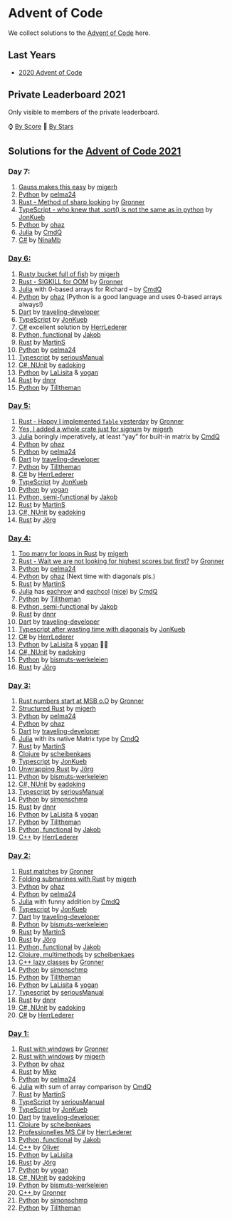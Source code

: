 # Advent of Code

We collect solutions to the [Advent of Code](https://adventofcode.com/) here.

## Last Years

- [2020 Advent of Code](2020.md)

## Private Leaderboard 2021

Only visible to members of the private leaderboard.

⌚ [By Score](https://adventofcode.com/2021/leaderboard/private/view/979032?order=local_score)
🌟 [By Stars](https://adventofcode.com/2021/leaderboard/private/view/979032?order=stars)

## Solutions for the [Advent of Code 2021](https://adventofcode.com/2021)

### Day 7:
1. [Gauss makes this easy](https://github.com/migerh/aoc-2021/blob/master/src/day07/mod.rs) by [migerh]
1. [Python](https://github.com/pelma24/AdventOfCode/blob/master/2021/day7.py) by [pelma24]
1. [Rust - Method of sharp looking](https://github.com/Gronner/aoc-2021/blob/master/src/day7/mod.rs) by [Gronner]
2. [TypeScript - who knew that .sort() is not the same as in python](https://github.com/JonathanKuebler/advent-of-code/blob/master/2021/7_dez/day_7.ts) by [JonKueb]
3. [Python](https://github.com/ohaz/adventofcode2021/blob/main/solutions/day7/main.py) by [ohaz]
3. [Julia](https://github.com/CmdQ/AoC/blob/main/21/src/07.jl) by [CmdQ]
4. [C#](https://github.com/NinaMb/AdventOfCode/blob/main/Day_07/Program.cs) by [NinaMb]

### [Day 6:](https://adventofcode.com/2021/day/6)
1. [Rusty bucket full of fish](https://github.com/migerh/aoc-2021/blob/master/src/day06/mod.rs) by [migerh]
2. [Rust - SIGKILL for OOM](https://github.com/Gronner/aoc-2021/blob/master/src/day6/mod.rs) by [Gronner]
3. [Julia](https://github.com/CmdQ/AoC/blob/main/21/src/06.jl) with 0-based arrays for Richard – by [CmdQ]
4. [Python](https://github.com/ohaz/adventofcode2021/blob/main/solutions/day6/main.py) by [ohaz] (Python is a good language and uses 0-based arrays always!)
5. [Dart](https://github.com/traveling-developer/Advent-of-Code-2021/blob/main/lib/src/day06.dart) by [traveling-developer]
6. [TypeScript](https://github.com/JonathanKuebler/advent-of-code/blob/master/2021/6_dez/day_6.ts) by [JonKueb]
7. [C#](https://github.com/HerrLederer/HerrLederer/tree/main/AdventOfCode/06_Lanternfish) excellent solution by [HerrLederer]
8. [Python, functional](https://github.com/mp-jakob/aoc2021/blob/master/2021/p6.py) by [Jakob]
9. [Rust](https://github.com/Finomnis/AdventOfCode2021/blob/main/src/solvers/day06.rs) by [MartinS]
10. [Python](https://github.com/pelma24/AdventOfCode/blob/master/2021/day6.py) by [pelma24] 
11. [Typescript](https://github.com/seriousManual/aoc2021/blob/master/day6/task.ts) by [seriousManual] 
12. [C#, NUnit](https://github.com/eadoking/advent-of-code-2021/tree/master/Solutions/Day06) by [eadoking]
13. [Python](https://github.com/yogan/AoC2021/blob/main/day06.py) by [LaLisita] & [yogan]
14. [Rust](https://github.com/dnnr/advent-of-code-2021/blob/master/src/day06/mod.rs) by [dnnr]
15. [Python](https://github.com/Tilltheman/AdventOfCode/blob/main/06/daysix.py) by [Tilltheman]


### [Day 5:](https://adventofcode.com/2021/day/5)
1. [Rust - Happy I implemented `Table` yesterday](https://github.com/Gronner/aoc-2021/blob/master/src/day5/mod.rs) by [Gronner]
1. [Yes, I added a whole crate just for signum](https://github.com/migerh/aoc-2021/blob/master/src/day05/mod.rs) by [migerh]
2. [Julia](https://github.com/CmdQ/AoC/blob/main/21/src/05.jl) boringly imperatively, at least “yay” for built-in matrix by [CmdQ]
3. [Python](https://github.com/ohaz/adventofcode2021/blob/main/solutions/day5/main.py) by [ohaz]
4. [Python](https://github.com/pelma24/AdventOfCode/blob/master/2021/day5.py) by [pelma24]
5. [Dart](https://github.com/traveling-developer/Advent-of-Code-2021/blob/main/lib/src/day05.dart) by [traveling-developer]
7. [Python](https://github.com/Tilltheman/AdventOfCode/blob/main/05/dayfive.py) by [Tilltheman] 
8. [C#](https://github.com/HerrLederer/HerrLederer/tree/main/AdventOfCode/05_Hydrothermal_Venture) by [HerrLederer]
9. [TypeScript](https://github.com/JonathanKuebler/advent-of-code/blob/master/2021/5_dez/day_5.ts) by [JonKueb]
10. [Python](https://github.com/yogan/AoC2021/blob/main/day05.py) by [yogan]
11. [Python, semi-functional](https://github.com/mp-jakob/aoc2021/blob/master/2021/p5.py) by [Jakob]
12. [Rust](https://github.com/Finomnis/AdventOfCode2021/blob/main/src/solvers/day05.rs) by [MartinS]
13. [C#, NUnit](https://github.com/eadoking/advent-of-code-2021/tree/master/Solutions/Day05) by [eadoking]
14. [Rust](https://github.com/jgpr-code/AdventOfCode/blob/main/AoC_2021/Day05_HydrothermalVenture_Rust/src/main.rs) by [Jörg]


### [Day 4:](https://adventofcode.com/2021/day/4)

1. [Too many for loops in Rust](https://github.com/migerh/aoc-2021/blob/master/src/day04/mod.rs) by [migerh]
1. [Rust - Wait we are not looking for highest scores but first?](https://github.com/Gronner/aoc-2021/blob/master/src/day4/mod.rs) by [Gronner]
1. [Python](https://github.com/pelma24/AdventOfCode/blob/master/2021/day4.py) by [pelma24]
1. [Python](https://github.com/ohaz/adventofcode2021/blob/main/solutions/day4/main.py) by [ohaz] (Next time with diagonals pls.)
1. [Rust](https://github.com/Finomnis/AdventOfCode2021/blob/main/src/solvers/day04.rs) by [MartinS]
2. [Julia](https://github.com/CmdQ/AoC/blob/main/21/src/04.jl) has [eachrow][] and [eachcol][] ([nice](https://github.com/CmdQ/AoC/blob/main/21/src/04.jl#L34)) by [CmdQ][]
7. [Python](https://github.com/Tilltheman/AdventOfCode/tree/main/04/dayfour.py) by [Tilltheman]
8. [Python, semi-functional](https://github.com/mp-jakob/aoc2021/blob/master/2021/p4.py) by [Jakob]
9. [Rust](https://github.com/dnnr/advent-of-code-2021/blob/master/src/day04/mod.rs) by [dnnr]
10. [Dart](https://github.com/traveling-developer/Advent-of-Code-2021/blob/main/lib/src/day04.dart) by [traveling-developer]
11. [Typescript after wasting time with diagonals](https://github.com/JonathanKuebler/advent-of-code/blob/master/2021/4_dez/day_4.ts) by [JonKueb]
12. [C#](https://github.com/HerrLederer/HerrLederer/tree/main/AdventOfCode/04_Bingo) by [HerrLederer]
13. [Python](https://github.com/yogan/AoC2021/blob/main/day04.py) by [LaLisita] & [yogan] 🦑🔫
14. [C#, NUnit](https://github.com/eadoking/advent-of-code-2021/tree/master/Solutions/Day04) by [eadoking]
15. [Python](https://github.com/bismuts-werkeleien/AoC_2021/blob/master/day04/day4.py) by [bismuts-werkeleien]
16. [Rust](https://github.com/jgpr-code/AdventOfCode/blob/main/AoC_2021/Day04_GiantSquid_Rust/src/main.rs) by [Jörg]


[eachrow]: https://docs.julialang.org/en/v1/base/arrays/#Base.eachrow
[eachcol]: https://docs.julialang.org/en/v1/base/arrays/#Base.eachcol

### [Day 3:](https://adventofcode.com/2021/day/3)

1. [Rust numbers start at MSB o.O](https://github.com/Gronner/aoc-2021/blob/master/src/day3/mod.rs) by [Gronner]
1. [Structured Rust](https://github.com/migerh/aoc-2021/blob/master/src/day03/mod.rs) by [migerh]
2. [Python](https://github.com/pelma24/AdventOfCode/blob/master/2021/day3.py) by [pelma24]
3. [Python](https://github.com/ohaz/adventofcode2021/blob/main/solutions/day3/main.py) by [ohaz]
4. [Dart](https://github.com/traveling-developer/Advent-of-Code-2021/blob/main/lib/src/day03.dart) by [traveling-developer]
5. [Julia](https://github.com/CmdQ/AoC/blob/main/21/src/03.jl) with its native Matrix type by [CmdQ][]
6. [Rust](https://github.com/Finomnis/AdventOfCode2021/blob/main/src/solvers/day03.rs) by [MartinS]
7. [Clojure](https://github.com/scheibenkaes/aoc-2021/blob/master/src/aoc/day3.clj) by [scheibenkaes]
8. [Typescript](https://github.com/JonathanKuebler/advent-of-code/blob/master/2021/3_dez/day_3.ts) by [JonKueb]
9. [Unwrapping Rust](https://github.com/jgpr-code/AdventOfCode/blob/main/AoC_2021/Day03_BinaryDiagnostic_Rust/src/main.rs) by [Jörg]
10. [Python](https://github.com/bismuts-werkeleien/AoC_2021/blob/master/day03/day3.py) by [bismuts-werkeleien]
11. [C#, NUnit](https://github.com/eadoking/advent-of-code-2021/tree/master/Solutions/Day03) by [eadoking]
12. [Typescript](https://github.com/seriousManual/aoc2021/blob/master/day3/task.ts) by [seriousManual]
13. [Python](https://github.com/simonschmp/AoC_2021/blob/main/day_03/03_day.py) by [simonschmp]
14. [Rust](https://github.com/dnnr/advent-of-code-2021/blob/master/src/day03/mod.rs) by [dnnr]
15. [Python](https://github.com/yogan/AoC2021/blob/main/day03.py) by [LaLisita] & [yogan]
16. [Python](https://github.com/Tilltheman/AdventOfCode/blob/main/03/daythree.py) by [Tilltheman]
17. [Python, functional](https://github.com/mp-jakob/aoc2021/blob/master/2021/p3.py) by [Jakob]
18. [C++](https://github.com/HerrLederer/HerrLederer/blob/main/AdventOfCode/03_Binary_Diagnostic/03_Binary_Diagnostic.cpp) by [HerrLederer]

### [Day 2:](https://adventofcode.com/2021/day/2)

1. [Rust matches](https://github.com/Gronner/aoc-2021/blob/master/src/day2/mod.rs) by [Gronner]
1. [Folding submarines with Rust](https://github.com/migerh/aoc-2021/blob/master/src/day02/mod.rs) by [migerh]
2. [Python](https://github.com/ohaz/adventofcode2021/blob/main/solutions/day2/main.py) by [ohaz]
3. [Python](https://github.com/pelma24/AdventOfCode/blob/master/2021/day2.py) by [pelma24]
4. [Julia](https://github.com/CmdQ/AoC/blob/main/21/src/02.jl) with funny addition by [CmdQ]
5. [Typescript](https://github.com/JonathanKuebler/advent-of-code/blob/master/2021/2_dez/day_2.ts) by [JonKueb]
6. [Dart](https://github.com/traveling-developer/Advent-of-Code-2021/blob/main/lib/src/day02.dart) by [traveling-developer]
7. [Python](https://github.com/bismuts-werkeleien/AoC_2021/blob/master/day02/day2.py) by [bismuts-werkeleien]
8. [Rust](https://github.com/Finomnis/AdventOfCode2021/blob/main/src/solvers/day02.rs) by [MartinS]
9. [Rust](https://github.com/jgpr-code/AdventOfCode/blob/main/AoC_2021/Day02_Dive_Rust/src/main.rs) by [Jörg]
10. [Python, functional](https://github.com/mp-jakob/aoc2021/blob/master/2021/p2.py) by [Jakob]
11. [Clojure, multimethods](https://github.com/scheibenkaes/aoc-2021/blob/master/src/aoc/day2.clj) by [scheibenkaes]
12. [C++ lazy classes](https://github.com/Gronner/aocpp-2021/blob/main/src/day2.cpp) by [Gronner]
13. [Python](https://github.com/simonschmp/AoC_2021/blob/main/day_02/02_day.py) by [simonschmp]
14. [Python](https://github.com/Tilltheman/AdventOfCode/blob/main/02/daytwo.py) by [Tilltheman]
15. [Python](https://github.com/yogan/AoC2021/blob/main/day02.py) by [LaLisita] & [yogan]
16. [Typescript](https://github.com/seriousManual/aoc2021/blob/master/day2/task.ts) by [seriousManual]
17. [Rust](https://github.com/dnnr/advent-of-code-2021/blob/master/src/day02/mod.rs) by [dnnr]
18. [C#, NUnit](https://github.com/eadoking/advent-of-code-2021/tree/master/Solutions/Day02) by [eadoking]
19. [C#](https://github.com/HerrLederer/HerrLederer/blob/main/AdventOfCode/02_Dive/Program.cs) by [HerrLederer]
  
### [Day 1:](https://adventofcode.com/2021/day/1)

1. [Rust with windows](https://github.com/Gronner/aoc-2021/blob/master/src/day1/mod.rs) by [Gronner]
1. [Rust with windows](https://github.com/migerh/aoc-2021/blob/master/src/day01/mod.rs) by [migerh]
2. [Python](https://github.com/ohaz/adventofcode2021/blob/main/solutions/day1/main.py) by [ohaz]
3. [Rust](https://github.com/pituser/aoc-2021-rust/blob/main/src/day01/mod.rs) by [Mike]
4. [Python](https://github.com/pelma24/AdventOfCode/blob/master/2021/day1.py) by [pelma24]
5. [Julia](https://github.com/CmdQ/AoC/blob/main/21/src/01.jl) with sum of array comparison by [CmdQ]
7. [Rust](https://github.com/Finomnis/AdventOfCode2021/blob/main/src/solvers/day01.rs) by [MartinS]
8. [TypeScript](https://github.com/seriousManual/aoc2021/blob/master/day1/task.ts) by [seriousManual]
9. [TypeScript](https://github.com/JonathanKuebler/advent-of-code/tree/master/2021/1_dez) by [JonKueb]
10. [Dart](https://github.com/traveling-developer/Advent-of-Code-2021/blob/main/lib/src/day01.dart) by [traveling-developer]
11. [Clojure](https://github.com/scheibenkaes/aoc-2021/blob/master/src/aoc/day1.clj) by [scheibenkaes]
12. [Professionelles MS C#](https://github.com/HerrLederer/HerrLederer/blob/main/AdventOfCode/01_Sonar/Program.cs) by [HerrLederer]
13. [Python, functional](https://github.com/mp-jakob/aoc2021/blob/master/2021/p1.py) by [Jakob]
14. [C++](https://github.com/olstar916/AoC_2021/tree/main/Day_01_1_sonar_sweep) by [Oliver]
15. [Python](https://github.com/LaLisita/AoC2021/blob/main/day_01/day1.py) by [LaLisita]
16. [Rust](https://github.com/jgpr-code/AdventOfCode/blob/main/AoC_2021/Day01_SonarSweep_Rust/src/main.rs) by [Jörg]
17. [Python](https://github.com/yogan/AoC2021/blob/main/day01.py) by [yogan]
18. [C#, NUnit](https://github.com/eadoking/advent-of-code-2021/tree/master/Solutions/Day01) by [eadoking]
19. [Python](https://github.com/bismuts-werkeleien/AoC_2021/blob/master/day01/day_1.py) by [bismuts-werkeleien]
20. [C++ <algorithm>](https://github.com/Gronner/aocpp-2021/blob/main/src/day1.cpp) by [Gronner]
21. [Python](https://github.com/simonschmp/AoC_2021/blob/main/day_01/01_day.py) by [simonschmp]
22. [Python](https://github.com/Tilltheman/AdventOfCode/blob/main/01/dayone.py) by [Tilltheman]

[Gronner]: https://github.com/Gronner
[migerh]: https://github.com/migerh
[ohaz]: https://github.com/ohaz
[Tilltheman]: https://github.com/Tilltheman
[traveling-developer]: https://github.com/traveling-developer
[Mike]: https://github.com/pituser
[pelma24]: https://github.com/pelma24
[CmdQ]: https://github.com/CmdQ
[MartinS]: https://github.com/Finomnis
[seriousManual]: https://github.com/seriousManual
[JonKueb]: https://github.com/JonathanKuebler
[scheibenkaes]: https://github.com/scheibenkaes
[HerrLederer]: https://github.com/HerrLederer
[Jakob]: https://github.com/mp-jakob
[Oliver]: https://github.com/olstar916
[LaLisita]: https://github.com/LaLisita
[Jörg]: https://github.com/jgpr-code
[yogan]: https://github.com/yogan
[eadoking]: https://github.com/eadoking
[bismuts-werkeleien]: https://github.com/bismuts-werkeleien
[simonschmp]: https://github.com/simonschmp
[dnnr]: https://github.com/dnnr
[NinaMb]: https://github.com/NinaMb
